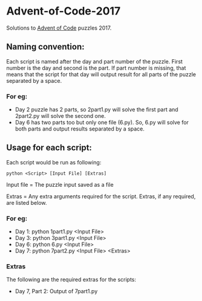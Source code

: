 # Advent-of-Code-2017
Solutions to [Advent of Code](https://adventofcode.com/2017) puzzles 2017.

## Naming convention:
Each script is named after the day and part number of the puzzle. First number is the day and second is the part. If part number is missing, that means that the script for that day will output result for all parts of the puzzle separated by a space.

### For eg: 

- Day 2 puzzle has 2 parts, so 2part1.py will solve the first part and 2part2.py will solve the second one.
- Day 6 has two parts too but only one file (6.py). So, 6.py will solve for both parts and output results separated by a space.

## Usage for each script:
Each script would be run as following:

```python <Script> [Input File] [Extras]```

Input file = The puzzle input saved as a file

Extras = Any extra arguments required for the script. Extras, if any required, are listed below.

### For eg:

- Day 1: python 1part1.py \<Input File\>
- Day 3: python 3part1.py \<Input File\>
- Day 6: python 6.py \<Input File\>
- Day 7: python 7part2.py \<Input File\> \<Extras\>

### Extras

The following are the required extras for the scripts:

- Day 7, Part 2: Output of 7part1.py
